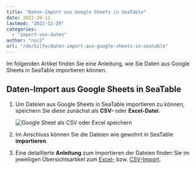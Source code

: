 ```yaml
---
title: "Daten-Import aus Google Sheets in SeaTable"
date: 2022-10-11
lastmod: "2022-12-29"
categories: 
  - "import-von-daten"
author: "nsc2"
url: "/de/hilfe/daten-import-aus-google-sheets-in-seatable"
---
```


Im folgenden Artikel finden Sie eine Anleitung, wie Sie Daten aus Google Sheets in SeaTable importieren können.

## Daten-Import aus Google Sheets in SeaTable

1. Um Dateien aus Google Sheets in SeaTable importieren zu können, speichern Sie diese zunächst als **CSV-** oder **Excel-Datei**. 
    
    ![Google Sheet als CSV oder Excel speichern](https://seatable.io/wp-content/uploads/2022/10/google-sheets-export-as-xls-csv.png)
    
2. Im Anschluss können Sie die Dateien wie gewohnt in SeaTable **importieren**.
3. Eine detaillierte **Anleitung** zum Importieren der Dateien finden Sie im jeweiligen Übersichtsartikel zum [Excel-](https://seatable.io/docs/import-von-daten/import-von-excel-dateien-in-seatable/) bzw. [CSV-Import](https://seatable.io/?post_type=docs&p=16604).
